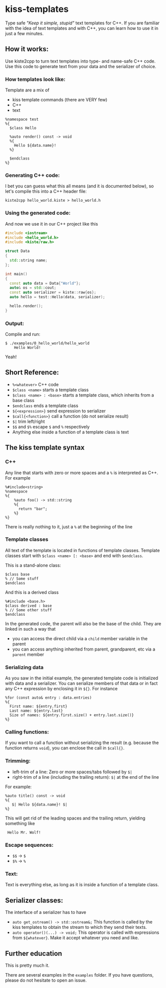 # kiss-templates
Type safe _"Keep it simple, stupid"_ text templates for C++. If you are familiar with the idea of text templates and with C++, you can learn how to use it in just a few minutes.

## How it works:
Use kiste2cpp to turn text templates into type- and name-safe C++ code. Use this code to generate text from your data and the serializer of choice.

### How templates look like:
Template are a mix of
  - kiss template commands (there are VERY few)
  - C++
  - text

```
%namespace test
%{
  $class Hello

  %auto render() const -> void
  %{
    Hello ${data.name}!
  %}

  $endclass
%}
```

### Generating C++ code:
I bet you can guess what this all means (and it is documented below), so let's compile this into a C++ header file:

```
kiste2cpp hello_world.kiste > hello_world.h
```

### Using the generated code:
And now we use it in our C++ project like this

```C++
#include <iostream>
#include <hello_world.h>
#include <kiste/raw.h>

struct Data
{
  std::string name;
};

int main()
{
  const auto data = Data{"World"};
  auto& os = std::cout;
  const auto serializer = kiste::raw{os};
  auto hello = test::Hello(data, serializer);

  hello.render();
}
```

### Output:
Compile and run:
```
$ ./examples/0_hello_world/hello_world 
    Hello World!
```
Yeah!

## Short Reference:
  - `%<whatever>` C++ code
  - `$class <name>` starts a template class
  - `$class <name> : <base>` starts a template class, which inherits from a base class
  - `$endclass` ends a template class
  - `${<expression>}` send expression to serializer
  - `$call{<function>}` call a function (do not serialize result)
  - `$|` trim left/right
  - `$$` and `$%` escape `$` and `%` respectively
  - Anything else inside a function of a template class is text

## The kiss template syntax

### C++
Any line that starts with zero or more spaces and a `%` is interpreted as C++.
For example
```
%#include<string>
%namespace
%{
    %auto foo() -> std::string
    %{
      return "bar";
    %}
%}
```
There is really nothing to it, just a `%` at the beginning of the line

### Template classes
All text of the template is located in functions of template classes. Template classes start with `$class <name> [: <base>` and end with `$endclass`.

This is a stand-alone class:
```
$class base
% // Some stuff
$endclass
```
And this is a derived class
```
%#include <base.h>
$class derived : base
% // Some other stuff
$endclass
```
In the generated code, the parent will also be the base of the child. They are linked in such a way that 

  - you can access the direct child via a `child` member variable in the parent
  - you can access anything inherited from parent, grandparent, etc via a `parent` member

### Serializing data
As you saw in the initial example, the generated template code is initialized with data and a serializer. You can serialize members of that data or in fact any C++ expression by enclosing it in `${}`. For instance

```
%for (const auto& entry : data.entries)
%{
  First name: ${entry.first}
  Last name: ${entry.last}
  Size of names: ${entry.first.size() + entry.last.size()}
%}
```

### Calling functions:
If you want to call a function without serializing the result (e.g. because the function returns `void`), you can enclose the call in `$call{}`.

### Trimming:
  - left-trim of a line: Zero or more spaces/tabs followed by `$|`
  - right-trim of a line (including the trailing return): `$|` at the end of the line

For example:
```
%auto title() const -> void
%{
   $| Hello ${data.name}! $|
%}
```
This will get rid of the leading spaces and the trailing return, yielding something like

```
 Hello Mr. Wolf! 
```

### Escape sequences:
  - `$$` -> `$`
  - `$%` -> `%`

### Text:
Text is everything else, as long as it is inside a function of a template class.

## Serializer classes:
The interface of a serializer has to have 

  - `auto get_ostream() -> std::ostream&;` This function is called by the kiss templates to obtain the stream to which they send their texts.
  - `auto operator()(...) -> void;` This operator is called with expressions from `${whatever}`. Make it accept whatever you need and like.

## Further education
This is pretty much it.

There are several examples in the `examples` folder. If you have questions, please do not hesitate to open an issue.
